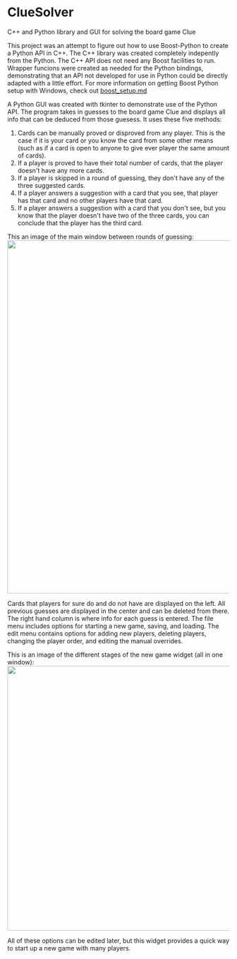 # ClueSolver
C++ and Python library and GUI for solving the board game Clue

This project was an attempt to figure out how to use Boost-Python to create a Python API in C++. The C++ library was created completely indepently from the Python. The C++ API does not need any Boost facilities to run. Wrapper funcions were created as needed for the Python bindings, demonstrating that an API not developed for use in Python could be directly adapted with a little effort. For more information on getting Boost Python setup with Windows, check out [boost_setup.md](https://github.com/vinceshores/ClueSolver/blob/master/boost_setup.md)

A Python GUI was created with tkinter to demonstrate use of the Python API. The program takes in guesses to the board game Clue and displays all info that can be deduced from those guesess. It uses these five methods:
1. Cards can be manually proved or disproved from any player. This is the case if it is your card or you know the card from some other means (such as if a card is open to anyone to give ever player the same amount of cards).
2. If a player is proved to have their total number of cards, that the player doesn't have any more cards.
3. If a player is skipped in a round of guessing, they don't have any of the three suggested cards.
4. If a player answers a suggestion with a card that you see, that player has that card and no other players have that card.
5. If a player answers a suggestion with a card that you don't see, but you know that the player doesn't have two of the three cards, you can conclude that the player has the third card.

This an image of the main window between rounds of guessing:
<img src="https://raw.githubusercontent.com/vinceshores/ClueSolver/master/images/mainwindow.png" width="800">

Cards that players for sure do and do not have are displayed on the left. All previous guesses are displayed in the center and can be deleted from there. The right hand column is where info for each guess is entered. The file menu includes options for starting a new game, saving, and loading. The edit menu contains options for adding new players, deleting players, changing the player order, and editing the manual overrides.

This is an image of the different stages of the new game widget (all in one window):
<img src="https://raw.githubusercontent.com/vinceshores/ClueSolver/master/images/newgamewidget.png" width="600">

All of these options can be edited later, but this widget provides a quick way to start up a new game with many players.
